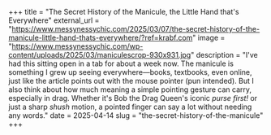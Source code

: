 +++
title = "The Secret History of the Manicule, the Little Hand that's Everywhere"
external_url = "https://www.messynessychic.com/2025/03/07/the-secret-history-of-the-manicule-little-hand-thats-everywhere/?ref=krabf.com"
image = "https://www.messynessychic.com/wp-content/uploads/2025/03/maniculescrop-930x931.jpg"
description = "I've had this sitting open in a tab for about a week now. The manicule is something I grew up seeing everywhere—books, textbooks, even online, just like the article points out with the mouse pointer (pun intended). But I also think about how much meaning a simple pointing gesture can carry, especially in drag. Whether it's Bob the Drag Queen's iconic *purse first!* or just a sharp *shush* motion, a pointed finger can say a lot without needing any words."
date = 2025-04-14
slug = "the-secret-history-of-the-manicule"
+++ 